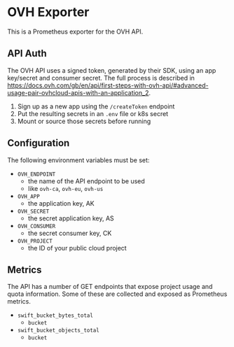 # OVH Exporter

This is a Prometheus exporter for the OVH API.

## API Auth

The OVH API uses a signed token, generated by their SDK, using an app key/secret and consumer secret.
The full process is described in https://docs.ovh.com/gb/en/api/first-steps-with-ovh-api/#advanced-usage-pair-ovhcloud-apis-with-an-application_2.

1. Sign up as a new app using the `/createToken` endpoint
2. Put the resulting secrets in an `.env` file or k8s secret
3. Mount or source those secrets before running

## Configuration

The following environment variables must be set:

- `OVH_ENDPOINT`
  - the name of the API endpoint to be used
  - like `ovh-ca`, `ovh-eu`, `ovh-us`
- `OVH_APP`
  - the application key, AK
- `OVH_SECRET`
  - the secret application key, AS
- `OVH_CONSUMER`
  - the secret consumer key, CK
- `OVH_PROJECT`
  - the ID of your public cloud project

## Metrics

The API has a number of GET endpoints that expose project usage and quota information. Some of these are
collected and exposed as Prometheus metrics.

- `swift_bucket_bytes_total`
  - `bucket`
- `swift_bucket_objects_total`
  - `bucket`
